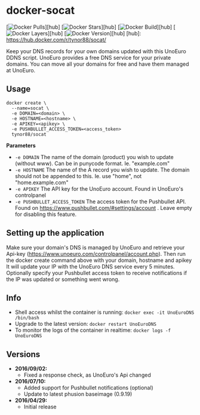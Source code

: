 # docker-socat
[![Docker Pulls](https://img.shields.io/docker/pulls/tynor88/socat.svg)][hub]
[![Docker Stars](https://img.shields.io/docker/stars/tynor88/socat.svg)][hub]
[![Docker Build](https://img.shields.io/docker/automated/tynor88/socat.svg)][hub]
[![Docker Layers](https://images.microbadger.com/badges/image/tynor88/socat.svg)][hub]
[![Docker Version](https://images.microbadger.com/badges/version/tynor88/socat.svg)][hub]
[hub]: https://hub.docker.com/r/tynor88/socat/

Keep your DNS records for your own domains updated with this UnoEuro DDNS script. UnoEuro provides a free DNS service for your private domains. You can move all your domains for free and have them managed at UnoEuro.

## Usage

```
docker create \
  --name=socat \
  -e DOMAIN=<domain> \
  -e HOSTNAME=<hostname> \
  -e APIKEY=<apikey> \
  -e PUSHBULLET_ACCESS_TOKEN=<access_token>
  tynor88/socat
```

**Parameters**

* `-e DOMAIN` The name of the domain (product) you wish to update (without www). Can be in punycode format. Ie. "example.com"
* `-e HOSTNAME` The name of the A record you wish to update. The domain should not be appended to this. Ie. use "home", not "home.example.com"
* `-e APIKEY` The API key for the UnoEuro account. Found in UnoEuro's controlpanel
* `-e PUSHBULLET_ACCESS_TOKEN` The access token for the Pushbullet API. Found on https://www.pushbullet.com/#settings/account . Leave empty for disabling this feature.

## Setting up the application

Make sure your domain's DNS is managed by UnoEuro and retrieve your Api-key (https://www.unoeuro.com/controlpanel/account.php). Then run the docker create command above with your domain, hostname and apikey  
It will update your IP with the UnoEuro DNS service every 5 minutes. Optionally specify your Pushbullet access token to receive notifications if the IP was updated or something went wrong.

## Info

* Shell access whilst the container is running: `docker exec -it UnoEuroDNS /bin/bash`
* Upgrade to the latest version: `docker restart UnoEuroDNS`
* To monitor the logs of the container in realtime: `docker logs -f UnoEuroDNS`

## Versions

+ **2016/09/02:**
  * Fixed a response check, as UnoEuro's Api changed
+ **2016/07/10:**
  * Added support for Pushbullet notifications (optional)
  * Update to latest phusion baseimage (0.9.19)
+ **2016/04/29:**
  * Initial release
